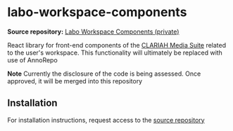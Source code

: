 # labo-workspace-components

**Source repository:** [Labo Workspace Components (private)](https://github.com/beeldengeluid/labo-workspace-components)

React library for front-end components of the [CLARIAH Media Suite](https://mediasuite.clariah.nl) related to the user's workspace. This functionality will ultimately be replaced with use of AnnoRepo

**Note** Currently the disclosure of the code is being assessed. Once approved, it will be merged into this repository

## Installation
For installation instructions, request access to the [source repository](https://github.com/beeldengeluid/labo-workspace-components)
